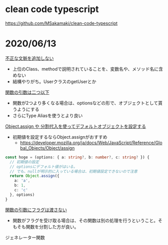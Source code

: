 # clean code typescript

https://github.com/MSakamaki/clean-code-typescript

# 2020/06/13

[不正な文脈を追加しない](https://github.com/MSakamaki/clean-code-typescript#%E4%B8%8D%E8%A6%81%E3%81%AA%E6%96%87%E8%84%88%E3%82%92%E8%BF%BD%E5%8A%A0%E3%81%97%E3%81%AA%E3%81%84)
- 上位のClass、methodで説明されていることを、変数名や、メソッド名に含めない
- 結構やりがち。UserクラスのgetUserとか

[関数の引数は二つ以下](https://github.com/MSakamaki/clean-code-typescript#%E9%96%A2%E6%95%B0%E3%81%AE%E5%BC%95%E6%95%B0-%E7%90%86%E6%83%B3%E3%81%AF%EF%BC%92%E3%81%A4%E4%BB%A5%E4%B8%8B)
- 関数が2つより多くなる場合は、optionsなどの形で、オブジェクトとして貰うようにする
- さらにType Aliasを使うとより良い

[Object.assign や 分割代入を使ってデフォルトオブジェクトを設定する](https://github.com/MSakamaki/clean-code-typescript#objectassign-%E3%82%84-%E5%88%86%E5%89%B2%E4%BB%A3%E5%85%A5%E3%82%92%E4%BD%BF%E3%81%A3%E3%81%A6%E3%83%87%E3%83%95%E3%82%A9%E3%83%AB%E3%83%88%E3%82%AA%E3%83%96%E3%82%B8%E3%82%A7%E3%82%AF%E3%83%88%E3%82%92%E8%A8%AD%E5%AE%9A%E3%81%99%E3%82%8B)
- 初期値を設定するならObject.assignがおすすめ
  - https://developer.mozilla.org/ja/docs/Web/JavaScript/Reference/Global_Objects/Object/assign
```ts
const hoge = (options: { a: string?, b: number?, c: string? }) {
  // 初期値の設定
  // optionsにデフォルト値がはいる。
  // でも、nullが明示的に入っている場合は、初期値設定できないので注意
  return Object.assign({
    a: 'a',
    b: 1,
    c: 'c'
  }, options)
}

```

[関数の引数にフラグは渡さない](https://github.com/MSakamaki/clean-code-typescript#%E9%96%A2%E6%95%B0%E3%81%AE%E5%BC%95%E6%95%B0%E3%81%AB%E3%83%95%E3%83%A9%E3%82%B0%E3%81%AF%E6%B8%A1%E3%81%95%E3%81%AA%E3%81%84)
- 関数がフラグを受け取る場合は、その関数は別の処理を行うということ。そもそも関数を分割した方が良い。

ジェネレーター関数